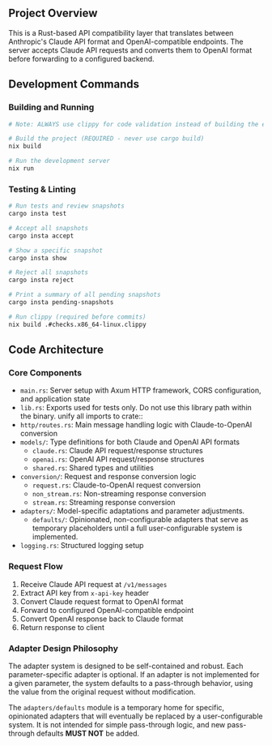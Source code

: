 ## Project Overview

This is a Rust-based API compatibility layer that translates between Anthropic's Claude API format and OpenAI-compatible endpoints. The server accepts Claude API requests and converts them to OpenAI format before forwarding to a configured backend.

## Development Commands

### Building and Running

```bash
# Note: ALWAYS use clippy for code validation instead of building the entire project

# Build the project (REQUIRED - never use cargo build)
nix build

# Run the development server
nix run
```

### Testing & Linting

```bash
# Run tests and review snapshots
cargo insta test

# Accept all snapshots
cargo insta accept

# Show a specific snapshot
cargo insta show

# Reject all snapshots
cargo insta reject

# Print a summary of all pending snapshots
cargo insta pending-snapshots

# Run clippy (required before commits)
nix build .#checks.x86_64-linux.clippy
```

## Code Architecture

### Core Components

- `main.rs`: Server setup with Axum HTTP framework, CORS configuration, and application state
- `lib.rs`: Exports used for tests only. Do not use this library path within the binary. unify all imports to crate::
- `http/routes.rs`: Main message handling logic with Claude-to-OpenAI conversion
- `models/`: Type definitions for both Claude and OpenAI API formats
  - `claude.rs`: Claude API request/response structures
  - `openai.rs`: OpenAI API request/response structures
  - `shared.rs`: Shared types and utilities
- `conversion/`: Request and response conversion logic
  - `request.rs`: Claude-to-OpenAI request conversion
  - `non_stream.rs`: Non-streaming response conversion
  - `stream.rs`: Streaming response conversion
- `adapters/`: Model-specific adaptations and parameter adjustments.
  - `defaults/`: Opinionated, non-configurable adapters that serve as temporary placeholders until a full user-configurable system is implemented.
- `logging.rs`: Structured logging setup

### Request Flow

1. Receive Claude API request at `/v1/messages`
2. Extract API key from `x-api-key` header
3. Convert Claude request format to OpenAI format
4. Forward to configured OpenAI-compatible endpoint
5. Convert OpenAI response back to Claude format
6. Return response to client

### Adapter Design Philosophy

The adapter system is designed to be self-contained and robust. Each parameter-specific adapter is optional. If an adapter is not implemented for a given parameter, the system defaults to a pass-through behavior, using the value from the original request without modification.

The `adapters/defaults` module is a temporary home for specific, opinionated adapters that will eventually be replaced by a user-configurable system. It is not intended for simple pass-through logic, and new pass-through defaults **MUST NOT** be added.
